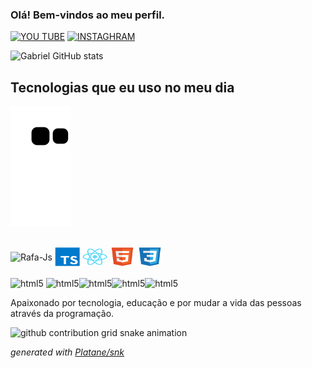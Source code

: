 ### Olá! Bem-vindos ao meu perfil.

[![YOU TUBE](https://img.shields.io/badge/YouTube-FF0000?style=for-the-badge&logo=youtube&logoColor=white)](https://www.youtube.com/channel/UCAXz2PUp61TTXk_Uk5F-kTQ)
[![INSTAGHRAM](https://img.shields.io/badge/Instagram-E4405F?style=for-the-badge&logo=instagram&logoColor=white)](https://www.instagram.com/biel_slv15/)

![Gabriel GitHub stats](https://github-readme-stats.vercel.app/api?username=Gabrielscriptt&show_icons=true&theme=radical)

## Tecnologias que eu uso no meu dia

![snake gif](https://github.com/Gabrielscriptt/Gabrielscriptt/blob/output/github-contribution-grid-snake.svg)

<div style="display: inline_block"><br>
  <img align="center" alt="Rafa-Js" height="30" width="40" src="https://cdn.jsdelivr.net/gh/devicons/devicon/icons/github/github-original-wordmark.svg">
  <img align="center" alt="Rafa-Ts" height="30" width="40" src="https://raw.githubusercontent.com/devicons/devicon/master/icons/typescript/typescript-plain.svg">
  <img align="center" alt="Rafa-React" height="30" width="40" src="https://raw.githubusercontent.com/devicons/devicon/master/icons/react/react-original.svg">
  <img align="center" alt="Rafa-HTML" height="30" width="40" src="https://raw.githubusercontent.com/devicons/devicon/master/icons/html5/html5-original.svg">
  <img align="center" alt="Rafa-CSS" height="30" width="40" src="https://raw.githubusercontent.com/devicons/devicon/master/icons/css3/css3-original.svg">


  <div style="display: inline_block"><br/>
<img align="center" alt="html5" src="https://img.shields.io/badge/HTML5-E34F26?style=for-the-badge&logo=html5&logoColor=white" />
<img align="center" alt="html5" src="https://img.shields.io/badge/CSS3-1572B6?style=for-the-badge&logo=css3&logoColor=white" /><img align="center" alt="html5" src="https://img.shields.io/badge/JavaScript-F7DF1E?style=for-the-badge&logo=javascript&logoColor=black" /><img align="center" alt="html5" src="https://img.shields.io/badge/React-20232A?style=for-the-badge&logo=react&logoColor=61DAFB" /><img align="center" alt="html5" src="https://img.shields.io/badge/Node.js-43853D?style=for-the-badge&logo=node.js&logoColor=white" /><img 

</div>

</div>


Apaixonado por tecnologia, educação e por mudar a vida das pessoas através da programação.<br/>

<picture>
  <source media="(prefers-color-scheme: dark)" srcset="https://raw.githubusercontent.com/Gabrielscriptt/Gabrielscript/output/github-contribution-grid-snake-dark.svg">
  <source media="(prefers-color-scheme: light)" srcset="https://raw.githubusercontent.com/Gabrielscript/Gabrielscript/output/github-contribution-grid-snake.svg">
  <img alt="github contribution grid snake animation" src="https://raw.githubusercontent.com/Gabrielscript/Gabrielscript/output/github-contribution-grid-snake.svg">
</picture>

_generated with [Platane/snk](https://github.com/Platane/snk)_

